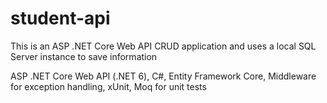 # student-api
This is an ASP .NET Core Web API CRUD application and uses a local SQL Server instance to save information

ASP .NET Core Web API (.NET 6),
C#,
Entity Framework Core,
Middleware for exception handling,
xUnit, Moq for unit tests

